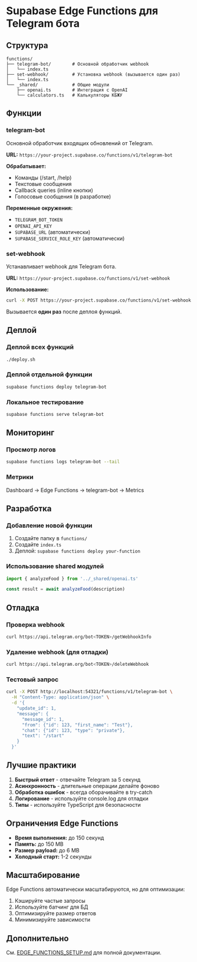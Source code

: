 # Supabase Edge Functions для Telegram бота

## Структура

```
functions/
├── telegram-bot/        # Основной обработчик webhook
│   └── index.ts
├── set-webhook/         # Установка webhook (вызывается один раз)
│   └── index.ts
└── _shared/             # Общие модули
    ├── openai.ts        # Интеграция с OpenAI
    └── calculators.ts   # Калькуляторы КБЖУ
```

## Функции

### telegram-bot
Основной обработчик входящих обновлений от Telegram.

**URL:** `https://your-project.supabase.co/functions/v1/telegram-bot`

**Обрабатывает:**
- Команды (/start, /help)
- Текстовые сообщения
- Callback queries (inline кнопки)
- Голосовые сообщения (в разработке)

**Переменные окружения:**
- `TELEGRAM_BOT_TOKEN`
- `OPENAI_API_KEY`
- `SUPABASE_URL` (автоматически)
- `SUPABASE_SERVICE_ROLE_KEY` (автоматически)

### set-webhook
Устанавливает webhook для Telegram бота.

**URL:** `https://your-project.supabase.co/functions/v1/set-webhook`

**Использование:**
```bash
curl -X POST https://your-project.supabase.co/functions/v1/set-webhook
```

Вызывается **один раз** после деплоя функций.

## Деплой

### Деплой всех функций
```bash
./deploy.sh
```

### Деплой отдельной функции
```bash
supabase functions deploy telegram-bot
```

### Локальное тестирование
```bash
supabase functions serve telegram-bot
```

## Мониторинг

### Просмотр логов
```bash
supabase functions logs telegram-bot --tail
```

### Метрики
Dashboard → Edge Functions → telegram-bot → Metrics

## Разработка

### Добавление новой функции
1. Создайте папку в `functions/`
2. Создайте `index.ts`
3. Деплой: `supabase functions deploy your-function`

### Использование shared модулей
```typescript
import { analyzeFood } from '../_shared/openai.ts'

const result = await analyzeFood(description)
```

## Отладка

### Проверка webhook
```bash
curl https://api.telegram.org/bot<TOKEN>/getWebhookInfo
```

### Удаление webhook (для отладки)
```bash
curl https://api.telegram.org/bot<TOKEN>/deleteWebhook
```

### Тестовый запрос
```bash
curl -X POST http://localhost:54321/functions/v1/telegram-bot \
  -H "Content-Type: application/json" \
  -d '{
    "update_id": 1,
    "message": {
      "message_id": 1,
      "from": {"id": 123, "first_name": "Test"},
      "chat": {"id": 123, "type": "private"},
      "text": "/start"
    }
  }'
```

## Лучшие практики

1. **Быстрый ответ** - отвечайте Telegram за 5 секунд
2. **Асинхронность** - длительные операции делайте фоново
3. **Обработка ошибок** - всегда оборачивайте в try-catch
4. **Логирование** - используйте console.log для отладки
5. **Типы** - используйте TypeScript для безопасности

## Ограничения Edge Functions

- **Время выполнения:** до 150 секунд
- **Память:** до 150 MB
- **Размер payload:** до 6 MB
- **Холодный старт:** 1-2 секунды

## Масштабирование

Edge Functions автоматически масштабируются, но для оптимизации:

1. Кэшируйте частые запросы
2. Используйте батчинг для БД
3. Оптимизируйте размер ответов
4. Минимизируйте зависимости

## Дополнительно

См. [EDGE_FUNCTIONS_SETUP.md](../EDGE_FUNCTIONS_SETUP.md) для полной документации.

